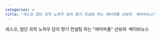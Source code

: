 ```yaml
---
categories: e
title: "세스코 첨단 과학 노하우 담아 향기 컨설팅 하는 에어퍼퓸 선보여  베이비뉴스"
---
```

세스코, 첨단 과학 노하우 담아 향기 컨설팅 하는 "에어퍼퓸" 선보여&nbsp;&nbsp;베이비뉴스